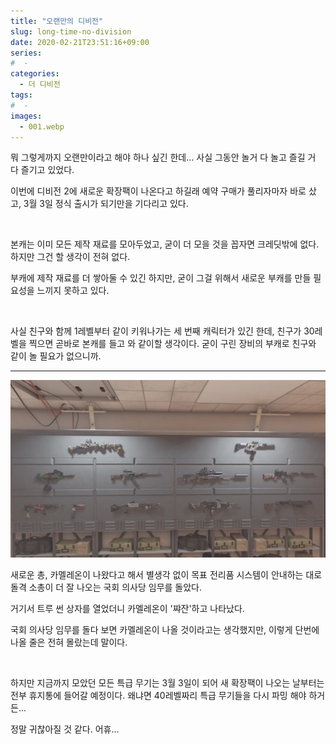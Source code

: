 ```yaml
---
title: "오랜만의 디비전"
slug: long-time-no-division
date: 2020-02-21T23:51:16+09:00
series:
#  - 
categories:
  - 더 디비전
tags:
#  - 
images:
  - 001.webp
---
```


뭐 그렇게까지 오랜만이라고 해야 하나 싶긴 한데... 사실 그동안 놀거 다 놀고 즐길 거 다 즐기고 있었다.

이번에 디비전 2에 새로운 확장팩이 나온다고 하길래 예약 구매가 풀리자마자 바로 샀고, 3월 3일 정식 출시가 되기만을 기다리고 있다.

&nbsp;

본캐는 이미 모든 제작 재료를 모아두었고, 굳이 더 모을 것을 꼽자면 크레딧밖에 없다. 하지만 그건 할 생각이 전혀 없다.

부캐에 제작 재료를 더 쌓아둘 수 있긴 하지만, 굳이 그걸 위해서 새로운 부캐를 만들 필요성을 느끼지 못하고 있다.

&nbsp;

사실 친구와 함께 1레벨부터 같이 키워나가는 세 번째 캐릭터가 있긴 한데, 친구가 30레벨을 찍으면 곧바로 본캐를 들고 와 같이할 생각이다. 굳이 구린 장비의 부캐로 친구와 같이 놀 필요가 없으니까.

***

![](001.webp)

새로운 총, 카멜레온이 나왔다고 해서 별생각 없이 목표 전리품 시스템이 안내하는 대로 돌격 소총이 더 잘 나오는 국회 의사당 임무를 돌았다.

거기서 트루 썬 상자를 열었더니 카멜레온이 '쨔잔'하고 나타났다.

국회 의사당 임무를 돌다 보면 카멜레온이 나올 것이라고는 생각했지만, 이렇게 단번에 나올 줄은 전혀 몰랐는데 말이다.

&nbsp;

하지만 지금까지 모았던 모든 특급 무기는 3월 3일이 되어 새 확장팩이 나오는 날부터는 전부 휴지통에 들어갈 예정이다. 왜냐면 40레벨짜리 특급 무기들을 다시 파밍 해야 하거든...

정말 귀찮아질 것 같다. 어휴...
